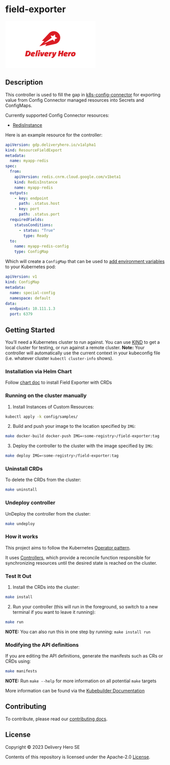 # field-exporter
[![dh](./img/dh-logo.png)](#)

## Description
This controller is used to fill the gap
in [k8s-config-connector](https://github.com/GoogleCloudPlatform/k8s-config-connector) for exporting value from Config
Connector managed resources into Secrets and ConfigMaps.

Currently supported Config Connector resources:

- [RedisInstance](https://cloud.google.com/config-connector/docs/reference/resource-docs/redis/redisinstance)

Here is an example resource for the controller:

```yaml
apiVersion: gdp.deliveryhero.io/v1alpha1
kind: ResourceFieldExport
metadata:
  name: myapp-redis
spec:
  from:
    apiVersion: redis.cnrm.cloud.google.com/v1beta1
    kind: RedisInstance
    name: myapp-redis
  outputs:
    - key: endpoint
      path: .status.host
    - key: port
      path: .status.port
  requiredFields:
    statusConditions:
      - status: "True"
        type: Ready
  to:
    name: myapp-redis-config
    type: ConfigMap
```

Which will create a `ConfigMap` that can be used to [add environment variables](https://kubernetes.io/docs/tasks/configure-pod-container/configure-pod-configmap/#configure-all-key-value-pairs-in-a-configmap-as-container-environment-variables) to your Kubernetes pod:

```yaml
apiVersion: v1
kind: ConfigMap
metadata:
  name: special-config
  namespace: default
data:
  endpoint: 10.111.1.3
  port: 6379
```

## Getting Started
You’ll need a Kubernetes cluster to run against. You can use [KIND](https://sigs.k8s.io/kind) to get a local cluster for testing, or run against a remote cluster.
**Note:** Your controller will automatically use the current context in your kubeconfig file (i.e. whatever cluster `kubectl cluster-info` shows).

### Installation via Helm Chart

Follow [chart doc](https://github.com/deliveryhero/helm-charts/tree/master/stable/field-exporter) to install Field Exporter with CRDs

### Running on the cluster manually
1. Install Instances of Custom Resources:

```sh
kubectl apply -k config/samples/
```

2. Build and push your image to the location specified by `IMG`:

```sh
make docker-build docker-push IMG=<some-registry>/field-exporter:tag
```

3. Deploy the controller to the cluster with the image specified by `IMG`:

```sh
make deploy IMG=<some-registry>/field-exporter:tag
```

### Uninstall CRDs
To delete the CRDs from the cluster:

```sh
make uninstall
```

### Undeploy controller
UnDeploy the controller from the cluster:

```sh
make undeploy
```

### How it works
This project aims to follow the Kubernetes [Operator pattern](https://kubernetes.io/docs/concepts/extend-kubernetes/operator/).

It uses [Controllers](https://kubernetes.io/docs/concepts/architecture/controller/),
which provide a reconcile function responsible for synchronizing resources until the desired state is reached on the cluster.

### Test It Out
1. Install the CRDs into the cluster:

```sh
make install
```

2. Run your controller (this will run in the foreground, so switch to a new terminal if you want to leave it running):

```sh
make run
```

**NOTE:** You can also run this in one step by running: `make install run`

### Modifying the API definitions
If you are editing the API definitions, generate the manifests such as CRs or CRDs using:

```sh
make manifests
```

**NOTE:** Run `make --help` for more information on all potential `make` targets

More information can be found via the [Kubebuilder Documentation](https://book.kubebuilder.io/introduction.html)

## Contributing
To contribute, please read our [contributing docs](CONTRIBUTING.md).

## License

Copyright © 2023 Delivery Hero SE

Contents of this repository is licensed under the Apache-2.0 [License](LICENSE).
